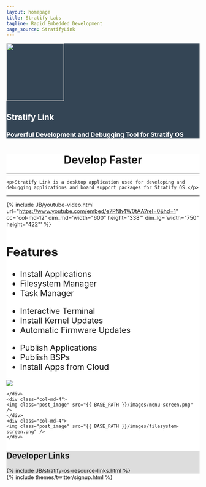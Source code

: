 ```yaml
---
layout: homepage
title: Stratify Labs
tagline: Rapid Embedded Development
page_source: StratifyLink
---
```


<script>
$(function () {
  $('[data-toggle="tooltip"]').tooltip()
})
</script>

<div style="background: #344555; color: #fff;">
<div class="container">
<div class="row header_row">
		<div class="col-md-3">
			<img class="post_image" height="150px"  src="{{ BASE_PATH }}/images/Stratify-OS-Logo-Cog.svg" />
		</div>
		<div class="col-md-9">
			<h2><b>Stratify Link</b></h2>
			<h3>Powerful Development and Debugging Tool for Stratify OS</h3>
		</div>
	</div>
</div>
</div>


<div style="background: #fff;">
	<div class="container">

  <center>
  <h1>Develop <b>Faster</b></h1>
  </center>

  <hr />

    <p>Stratify Link is a desktop application used for developing and debugging applications and board support packages for Stratify OS.</p>

  <hr />

  <div class="row">

  {% include JB/youtube-video.html
    url="https://www.youtube.com/embed/e7PNh4W0tAA?rel=0&hd=1"
    cc="col-md-12"
    dim_md='width="600" height="338"'
    dim_lg='width="750" height="422"'
  %}

  </div>

  <div class="panel panel-default" style="font-size: 1.5em">
  <div class="panel-heading">
  <h2 class="panel-title">Features</h2>
  </div>
  <div class="panel-body">

  <div class="row">
    <div class="col-md-4">
    <ul class="fa-ul">
          <li><i class="fa-li fa fa-check-square"></i>Install Applications</li>
          <li><i class="fa-li fa fa-check-square"></i>Filesystem Manager</li>
          <li><i class="fa-li fa fa-check-square"></i>Task Manager</li>
        </ul>
    </div>
    <div class="col-md-4">
    <ul class="fa-ul">
        <li><i class="fa-li fa fa-check-square"></i>Interactive Terminal</li>
        <li><i class="fa-li fa fa-check-square"></i>Install Kernel Updates</li>
        <li><i class="fa-li fa fa-check-square"></i>Automatic Firmware Updates</li>
      </ul>
    </div>
    <div class="col-md-4">
      <ul class="fa-ul">
        <li><i class="fa-li fa fa-check-square"></i>Publish Applications</li>
        <li><i class="fa-li fa fa-check-square"></i>Publish BSPs</li>
        <li><i class="fa-li fa fa-check-square"></i>Install Apps from Cloud</li>
      </ul>
    </div>
  </div>
  </div>
  </div>

  <div class="row">
    <div class="col-md-4">
    <img class="post_image" src="{{ BASE_PATH }}/images/terminal-screen.png" />

    </div>
    <div class="col-md-4">
    <img class="post_image" src="{{ BASE_PATH }}/images/menu-screen.png" />
    </div>
    <div class="col-md-4">
    <img class="post_image" src="{{ BASE_PATH }}/images/filesystem-screen.png" />
    </div>
  </div>

<p> </p>


  </div>
</div>

<div style="background: #ddd; height: auto">
<div class="container">
  <h2><b>Developer</b> Links</h2>
  </div>
  {% include JB/stratify-os-resource-links.html %}
</div>

<div style="background: #fff;">
	<div class="container">
		{% include themes/twitter/signup.html %}
	</div>
</div>
